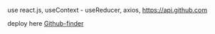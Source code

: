 use react.js, useContext - useReducer, axios, https://api.github.com

deploy here [Github-finder](https://github-finder-app-rho-taupe.vercel.app/)
